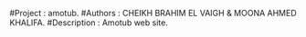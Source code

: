 #Project : amotub.
#Authors : CHEIKH BRAHIM EL VAIGH & MOONA AHMED KHALIFA.
#Description : Amotub web site.
